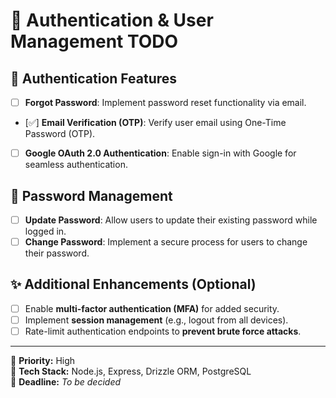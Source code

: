 # 🚀 Authentication & User Management TODO

## 🔐 Authentication Features
- [ ] **Forgot Password**: Implement password reset functionality via email.
- [✅] **Email Verification (OTP)**: Verify user email using One-Time Password (OTP).
- [ ] **Google OAuth 2.0 Authentication**: Enable sign-in with Google for seamless authentication.

## 🔄 Password Management
- [ ] **Update Password**: Allow users to update their existing password while logged in.
- [ ] **Change Password**: Implement a secure process for users to change their password.

## ✨ Additional Enhancements (Optional)
- [ ] Enable **multi-factor authentication (MFA)** for added security.
- [ ] Implement **session management** (e.g., logout from all devices).
- [ ] Rate-limit authentication endpoints to **prevent brute force attacks**.

---
📌 **Priority:** High  
🔧 **Tech Stack:** Node.js, Express, Drizzle ORM, PostgreSQL  
📅 **Deadline:** _To be decided_
